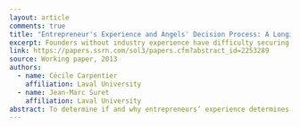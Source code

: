 ```yaml
---
layout: article
comments: true
title: "Entrepreneur's Experience and Angels' Decision Process: A Longitudinal Analysis"
excerpt: Founders without industry experience have difficulty securing angel investment; however, their pitches are not rejected because of the weakness of the team per se.
link: https://papers.ssrn.com/sol3/papers.cfm?abstract_id=2253289
source: Working paper, 2013
authors:
  - name: Cécile Carpentier
    affiliation: Laval University
  - name: Jean-Marc Suret
    affiliation: Laval University
abstract: To determine if and why entrepreneurs’ experience determines their propensity to be financed by angels, we conduct the first longitudinal analysis of the decision process of a business angel network. We code the rejection reasons recorded by the network in each file to estimate the preparedness and outcome of 636 applications. We score the entrepreneurs’ experience from their résumés. Non industry-experienced promoters have no chance of obtaining financing because of the weakness of their proposal, but are not rejected due to team weakness. We evidence several differences with the commonly accepted description of the selection process.
---
```

